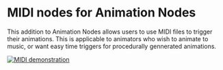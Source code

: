 MIDI nodes for Animation Nodes
==============================

This addition to Animation Nodes allows users to use MIDI files to trigger their animations.
This is applicable to animators who wish to animate to music, or want easy time triggers for procedurally gennerated animations. 

[![MIDI demonstration](https://img.youtube.com/vi/Daoj08TVBEE/0.jpg)](https://www.youtube.com/watch?v=Daoj08TVBEE)